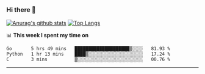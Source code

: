 ### Hi there 👋

<!--
**Yiwen-Chan/Yiwen-Chan** is a ✨ _special_ ✨ repository because its `README.md` (this file) appears on your GitHub profile.

Here are some ideas to get you started:

- 🔭 I’m currently working on ...
- 🌱 I’m currently learning ...
- 👯 I’m looking to collaborate on ...
- 🤔 I’m looking for help with ...
- 💬 Ask me about ...
- 📫 How to reach me: ...
- 😄 Pronouns: ...
- ⚡ Fun fact: ...
-->
[![Anurag's github stats](https://github-readme-stats.vercel.app/api?username=Yiwen-Chan)](https://github.com/anuraghazra/github-readme-stats)
[![Top Langs](https://github-readme-stats.vercel.app/api/top-langs/?username=Yiwen-Chan)](https://github.com/anuraghazra/github-readme-stats)

📊 **This week I spent my time on**
<!--START_SECTION:waka-->
```text
Go       5 hrs 49 mins   ████████████████████▒░░░░   81.93 % 
Python   1 hr 13 mins    ████▒░░░░░░░░░░░░░░░░░░░░   17.24 % 
C        3 mins          ▒░░░░░░░░░░░░░░░░░░░░░░░░   00.76 % 
```
<!--END_SECTION:waka-->

***

